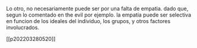 Lo otro, no necesariamente puede ser por una falta de empatia. dado que, segun lo comentado en the evil por ejemplo. la empatia puede ser selectiva en funcion de los ideales del individuo, los grupos, y otros factores involucrados.

[[p202203280520]]